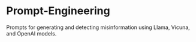 # Prompt-Engineering
Prompts for generating and detecting misinformation using Llama, Vicuna, and OpenAI models.
